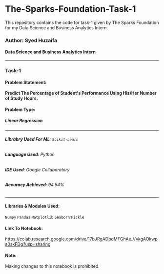 # The-Sparks-Foundation-Task-1
This repository contains the code for task-1 given by The Sparks Foundation for my Data Science and Business Analytics Intern.
### Author: Syed Huzaifa
#### Data Science and Business Analytics Intern
---
### Task-1
#### Problem Statement:
**Predict The Percentage of Student's Performance Using His/Her Number of Study Hours.**
#### Problem Type:
##### **Linear Regression**
---
###### **Librabry Used For ML**: ``` Scikit-Learn ```
###### **Language Used**: *Python*
###### **IDE Used**: *Google Collaboratory*
###### **Accuracy Achieved**: *94.54%*
---
#### Libraries & Modules Used:
``` Numpy ```
``` Pandas ```
``` Matplotlib ```
``` Seaborn ```
``` Pickle ```
#### Link To Notebook:
https://colab.research.google.com/drive/17bJRgADbqMFGhAe_VvkgAOkwpa0skFDg?usp=sharing
#### Note:
Making changes to this notebook is prohibited.
